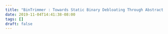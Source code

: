 ```yaml
---
title: "BinTrimmer : Towards Static Binary Debloating Through Abstract Interpretation"
date: 2019-11-04T14:41:38-08:00
tags: []
draft: false
---
```


